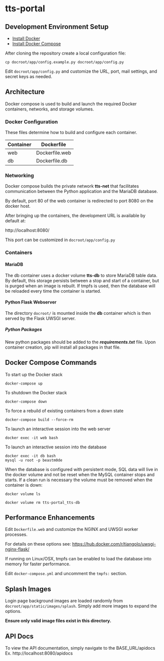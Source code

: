 # tts-portal

## Development Environment Setup

- [Install Docker](https://docs.docker.com/get-docker/)
- [Install Docker Compose](https://docs.docker.com/compose/install/)


After cloning the repository create a local configuration file:

```
cp docroot/app/config.example.py docroot/app/config.py
```

Edit `docroot/app/config.py` and customize the URL, port, mail settings, and secret keys as needed.


## Architecture

Docker compose is used to build and launch the required Docker containers, networks, and storage volumes.

### Docker Configuration

These files determine how to build and configure each container.

| Container | Dockerfile     |
| --------- | -------------- |
| web       | Dockerfile.web |
| db        | Dockerfile.db  |


### Networking

Docker compose builds the private network **tts-net** that facilitates communication between the Python application and the MariaDB database.

By default, port 80 of the web container is redirected to port 8080 on the docker host.

After bringing up the containers, the development URL is available by default at:

http://localhost:8080/

This port can be customized in `docroot/app/config.py`


### Containers

#### MariaDB

The db container uses a docker volume **tts-db** to store MariaDB table data. By default, this storage persists between a stop and start of a container, but is purged when an image is rebuilt. If tmpfs is used, then the database will be reloaded
every time the container is started.

#### Python Flask Webserver

The directory `docroot/` is mounted inside the **db** container which is then served by the Flask UWSGI server.

##### Python Packages

New python packages should be added to the **_requirements.txt_** file. Upon container creation, pip will install all packages in that file.

## Docker Compose Commands

To start up the Docker stack

```
docker-compose up
```

To shutdown the Docker stack

```
docker-compose down
```

To force a rebuild of existing containers from a down state

```
docker-compose build --force-rm
```

To launch an interactive session into the web server

```
docker exec -it web bash
```

To launch an interactive session into the database

```
docker exec -it db bash
mysql -u root -p beastm0de
```

When the database is configured with persistent mode, SQL data will live in the docker volume and not be reset when the MySQL container stops and starts. If a clean run is necessary the volume must be removed when the container is down:

```
docker volume ls
```

```
docker volume rm tts-portal_tts-db
```

## Performance Enhancements

Edit `Dockerfile.web` and customize the NGINX and UWSGI worker processes.

For details on these options see: https://hub.docker.com/r/tiangolo/uwsgi-nginx-flask/


If running on Linux/OSX, tmpfs can be enabled to load the database into memory for faster performance.

Edit `docker-compose.yml` and uncomment the `tmpfs:` section.


## Splash Images

Login page background images are loaded randomly from `docroot/app/static/images/splash`. Simply add more images to expand the options.

**Ensure only valid image files exist in this directory.**

## API Docs

To view the API documentation, simply navigate to the BASE_URL/apidocs
Ex. http://localhost:8080/apidocs
